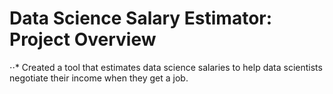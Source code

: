 # Data Science Salary Estimator: Project Overview
⋅⋅* Created a tool that estimates data science salaries to help data scientists negotiate their income when they get a job.
